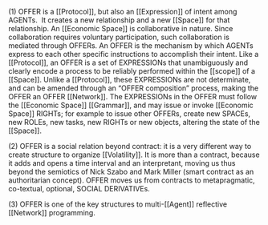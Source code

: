 (1) OFFER is a [[Protocol]], but also an [[Expression]] of intent among AGENTs.  It creates a new relationship and a new [[Space]] for that relationship. An [[Economic Space]] is collaborative in nature. Since collaboration requires voluntary participation, such collaboration is mediated through OFFERs. An OFFER is the mechanism by which AGENTs express to each other specific instructions to accomplish their intent. Like a [[Protocol]], an OFFER is a set of EXPRESSIONs that unambiguously and clearly encode a process to be reliably performed within the [[scope]] of a [[Space]]. Unlike a [[Protocol]], these EXPRESSIONs are not determinate, and can be amended through an “OFFER composition” process, making the OFFER an OFFER [[Network]]. The EXPRESSIONs in the OFFER must follow the [[Economic Space]] [[Grammar]], and may issue or invoke [[Economic Space]] RIGHTs; for example to issue other OFFERs, create new SPACEs, new ROLEs, new tasks, new RIGHTs or new objects, altering the state of the [[Space]]. 

(2) OFFER is a social relation beyond contract: it is a very different way to create structure to organize [[Volatility]]. It is more than a contract, because it adds and opens a time interval and an interpretant, moving us thus beyond the semiotics of Nick Szabo and Mark Miller (smart contract as an authoritarian concept). OFFER moves us from contracts to metapragmatic, co-textual, optional, SOCIAL DERIVATIVEs.

(3) OFFER is one of the key structures to multi-[[Agent]] reflective [[Network]] programming.